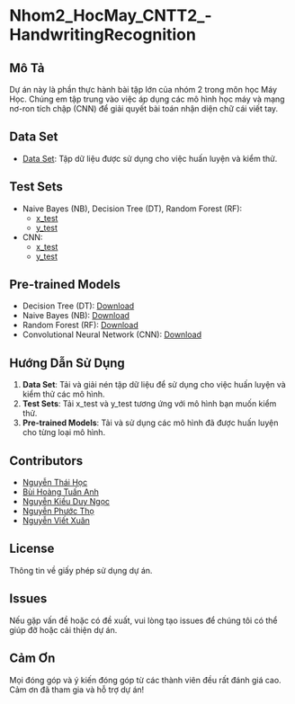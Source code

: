 # Nhom2_HocMay_CNTT2_-HandwritingRecognition


## Mô Tả
Dự án này là phần thực hành bài tập lớn của nhóm 2 trong môn học Máy Học. Chúng em tập trung vào việc áp dụng các mô hình học máy và mạng nơ-ron tích chập (CNN) để giải quyết bài toán nhận diện chữ cái viết tay.

## Data Set
- [Data Set](https://drive.google.com/file/d/1V9T4P97zqcw8Zzn1h0Ik46xbTp04qqqa/view?usp=sharing): Tập dữ liệu được sử dụng cho việc huấn luyện và kiểm thử.

## Test Sets
- Naive Bayes (NB), Decision Tree (DT), Random Forest (RF):
  - [x_test](https://drive.google.com/file/d/1z7trrnQUi1M-4cS84IPcs1g63npVG8qV/view?usp=sharing)
  - [y_test](https://drive.google.com/file/d/1uX8NsPmdnk1dpVCIfzNAuRgGI9JFxrJU/view?usp=sharing)
- CNN:
  - [x_test](https://drive.google.com/file/d/1-A2tjzUTrFyeT2QhL4nKpMiUi-aKRa9g/view?usp=sharing)
  - [y_test](https://drive.google.com/file/d/1-Hun-L626i-ErchC8AYaoL-EEd4tsdiG/view?usp=sharing)

## Pre-trained Models
- Decision Tree (DT): [Download](https://drive.google.com/file/d/1-fxrhGprT2mcZOg8jJiRrPNLZOnBFp1A/view?usp=sharing)
- Naive Bayes (NB): [Download](https://drive.google.com/file/d/1-g5uhqO-Cs6wSaKtfukObfvo8MlkJn8u/view?usp=sharing)
- Random Forest (RF): [Download](https://drive.google.com/file/d/1-cUWIEExcUv1QvL2Y1n_HlOu2AIzO67Z/view?usp=sharing)
- Convolutional Neural Network (CNN): [Download](https://drive.google.com/file/d/1cOA8hyjHW7jrU7JzDQ8L9rxVg3-viflf/view?usp=sharing)

## Hướng Dẫn Sử Dụng
1. **Data Set**: Tải và giải nén tập dữ liệu để sử dụng cho việc huấn luyện và kiểm thử các mô hình.
2. **Test Sets**: Tải x_test và y_test tương ứng với mô hình bạn muốn kiểm thử.
3. **Pre-trained Models**: Tải và sử dụng các mô hình đã được huấn luyện cho từng loại mô hình.

## Contributors
- [Nguyễn Thái Học](link_profil_thành_viên_1)
- [Bùi Hoàng Tuấn Anh](link_profil_thành_viên_2)
- [Nguyễn Kiều Duy Ngọc](link_profil_thành_viên_3)
- [Nguyễn Phước Thọ](link_profil_thành_viên_1)
- [Nguyễn Viết Xuân](link_profil_thành_viên_2)

## License
Thông tin về giấy phép sử dụng dự án.

## Issues
Nếu gặp vấn đề hoặc có đề xuất, vui lòng tạo issues để chúng tôi có thể giúp đỡ hoặc cải thiện dự án.

## Cảm Ơn
Mọi đóng góp và ý kiến đóng góp từ các thành viên đều rất đánh giá cao. Cảm ơn đã tham gia và hỗ trợ dự án!
